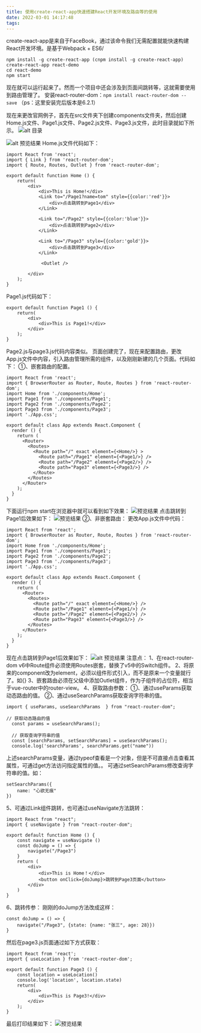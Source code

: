 ```yaml
---
title: 使用create-react-app快速搭建React开发环境及路由等的使用
date: 2022-03-01 14:17:48
tags:
---
```

create-react-app是来自于FaceBook，通过该命令我们无需配置就能快速构建React开发环境。是基于Webpack + ES6/

```
npm install -g create-react-app (cnpm install -g create-react-app)
create-react-app react-demo
cd react-demo
npm start
```

现在就可以运行起来了。然而一个项目中还会涉及到页面间跳转等，这就需要使用到路由管理了。
安装react-router-dom：`npm install react-router-dom --save` （ps：这里安装完后版本是6.2.1）
<!-- more -->
现在来更改官网例子，首先在src文件夹下创建components文件夹，然后创建Home.js文件、Page1.js文件、Page2.js文件、Page3.js文件，此时目录就如下所示。
![alt 目录](https://moguxingqiu.oss-cn-hangzhou.aliyuncs.com/upload/config/blog/c92ad280175f8cc74857caf1fed61931.jpeg)

![alt 预览结果](https://moguxingqiu.oss-cn-hangzhou.aliyuncs.com/upload/config/blog/573dd6fd5a51e5771168215db9004f93.jpeg)
Home.js文件代码如下：

```
import React from 'react';
import { Link } from 'react-router-dom';
import { Route, Routes, Outlet } from 'react-router-dom';
 
export default function Home () {
	return(
		<div>
			<div>This is Home!</div>
			<Link to="/Page1?name=tom" style={{color:'red'}}>
				<div>点击跳转到Page1</div>
			</Link>
			
			<Link to="/Page2" style={{color:'blue'}}>
				<div>点击跳转到Page2</div>
			</Link>

			<Link to="/Page3" style={{color:'gold'}}>
				<div>点击跳转到Page3</div>
			</Link>

			 <Outlet />

		</div>
	);
}
```

 
Page1.js代码如下：

```
export default function Page1 () {
	return(
		<div>
			<div>This is Page1!</div>
		</div>
	);
}
```

Page2.js与page3.js代码内容类似。
页面创建完了，现在来配置路由，更改App.js文件中内容，引入路由管理所需的组件，以及刚刚新建的几个页面。代码如下：
①、嵌套路由的配置。

```
import React from 'react';
import { BrowserRouter as Router, Route, Routes } from 'react-router-dom';
import Home from './components/Home';
import Page1 from './components/Page1';
import Page2 from './components/Page2';
import Page3 from './components/Page3';
import './App.css';

export default class App extends React.Component {
  render () {
    return (
      <Router>
        <Routes>
          <Route path="/" exact element={<Home/>} >
            <Route path="/Page1" element={<Page1/>} />
            <Route path="/Page2" element={<Page2/>} />
            <Route path="Page3" element={<Page3/>} />
          </Route>
        </Routes>
      </Router>
    );
  }
}
```

下面运行npm start在浏览器中就可以看到如下效果：
![预览结果](https://moguxingqiu.oss-cn-hangzhou.aliyuncs.com/upload/config/blog/573dd6fd5a51e5771168215db9004f93.jpeg)
点击跳转到Page1后效果如下：
![预览结果](https://moguxingqiu.oss-cn-hangzhou.aliyuncs.com/upload/config/blog/2d6bdc082f0e97fb7f38a0ff4cef7dca.jpeg)
②、非嵌套路由：
更改App.js文件中代码：

```
import React from 'react';
import { BrowserRouter as Router, Route, Routes } from 'react-router-dom';
import Home from './components/Home';
import Page1 from './components/Page1';
import Page2 from './components/Page2';
import Page3 from './components/Page3';
import './App.css';

export default class App extends React.Component {
  render () {
    return (
      <Router>
        <Routes>
          <Route path="/" exact element={<Home/>} />
          <Route path="/Page1" element={<Page1/>} />
          <Route path="/Page2" element={<Page2/>} />
          <Route path="Page3" element={<Page3/>} />
        </Routes>
      </Router>
    );
  }
}
```

现在点击跳转到Page1后效果如下：
![alt 预览结果](https://moguxingqiu.oss-cn-hangzhou.aliyuncs.com/upload/config/blog/a220e1a6a0845d00318e23ac4195ef0f.jpeg)
注意点：
1、在react-router-dom v6中Route组件必须使用Routes嵌套，替换了v5中的Switch组件。
2、将原来的component改为element，必须以组件形式引入，而不是原来一个变量就行了。如{<Home/>}
3、嵌套路由必须在父级中添加Outlet组件，作为子组件的占位符，相当于vue-router中的router-view。
4、获取路由参数：
①、通过useParams获取动态路由的值。
②、通过useSearchParams获取查询字符串的值。

```
import { useParams, useSearchParams  } from "react-router-dom";
```

```
// 获取动态路由的值
  const params = useSearchParams();

  // 获取查询字符串的值
  const [searchParams, setSearchParams] = useSearchParams();
  console.log('searchParams', searchParams.get("name"))
```

上述searchParams变量，通过typeof查看是一个对象，但是不可直接点击查看其属性，可通过get方法访问指定属性的值。。
可通过setSearchParams修改查询字符串的值。如：

```
setSearchParams({
	name: "心欲无痕"
})
```

5、可通过Link组件跳转，也可通过useNavigate方法跳转：

```
import React from "react";
import { useNavigate } from "react-router-dom";

export default function Home () {
	const navigate = useNavigate ()
	const doJump = () => {
		navigate("/Page3")
	}
	return (
		<div>
			<div>This is Home！</div>
			<button onClick={doJump}>跳转到Page3页面</button>
		</div>
	)
}
```

6、跳转传参：
刚刚的doJump方法改成这样：

```
const doJump = () => {
	navigate("/Page3", {state: {name: "张三", age: 28}})
}
```

然后在page3.js页面通过如下方式获取：

```
import React from 'react';
import { useLocation } from 'react-router-dom';
 
export default function Page3 () {
	const location = useLocation()
	console.log('location', location.state)
	return(
		<div>
			<div>This is Page3!</div>
		</div>
	);
}
```

最后打印结果如下：
![预览结果](https://moguxingqiu.oss-cn-hangzhou.aliyuncs.com/upload/config/blog/fd6104d915c2ab89a22014c5c0731659.jpeg)